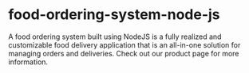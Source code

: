 # food-ordering-system-node-js
A food ordering system built using NodeJS is a fully realized and customizable food delivery application that is an all-in-one solution for managing orders and deliveries. Check out our product page for more information.
